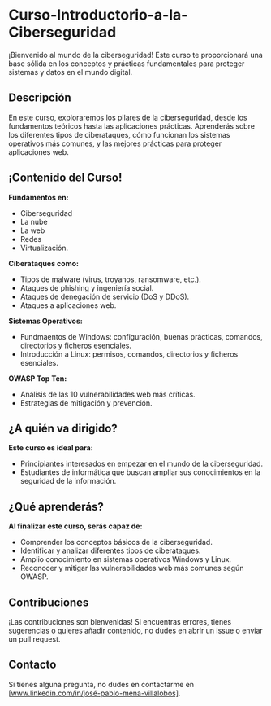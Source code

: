 # Curso-Introductorio-a-la-Ciberseguridad
¡Bienvenido al mundo de la ciberseguridad! Este curso te proporcionará una base sólida en los conceptos y prácticas fundamentales para proteger sistemas y datos en el mundo digital.

## Descripción
En este curso, exploraremos los pilares de la ciberseguridad, desde los fundamentos teóricos hasta las aplicaciones prácticas. Aprenderás sobre los diferentes tipos de ciberataques, cómo funcionan los sistemas operativos más comunes, y las mejores prácticas para proteger aplicaciones web.

## ¡Contenido del Curso!
**Fundamentos en:**
* Ciberseguridad
* La nube
* La web
* Redes
* Virtualización.

**Ciberataques como:**
* Tipos de malware (virus, troyanos, ransomware, etc.).
* Ataques de phishing y ingeniería social.
* Ataques de denegación de servicio (DoS y DDoS).
* Ataques a aplicaciones web.

**Sistemas Operativos:**
* Fundmaentos de Windows: configuración, buenas prácticas, comandos, directorios y ficheros esenciales.
* Introducción a Linux: permisos, comandos, directorios y ficheros esenciales.

**OWASP Top Ten:**
* Análisis de las 10 vulnerabilidades web más críticas.
* Estrategias de mitigación y prevención.

## ¿A quién va dirigido?
**Este curso es ideal para:**
* Principiantes interesados en empezar en el mundo de la ciberseguridad.
* Estudiantes de informática que buscan ampliar sus conocimientos en la seguridad de la información.

## ¿Qué aprenderás?
**Al finalizar este curso, serás capaz de:**
* Comprender los conceptos básicos de la ciberseguridad.
* Identificar y analizar diferentes tipos de ciberataques.
* Amplio conocimiento en sistemas operativos Windows y Linux.
* Reconocer y mitigar las vulnerabilidades web más comunes según OWASP.

## Contribuciones
¡Las contribuciones son bienvenidas! Si encuentras errores, tienes sugerencias o quieres añadir contenido, no dudes en abrir un issue o enviar un pull request.

## Contacto
Si tienes alguna pregunta, no dudes en contactarme en [www.linkedin.com/in/josé-pablo-mena-villalobos].

